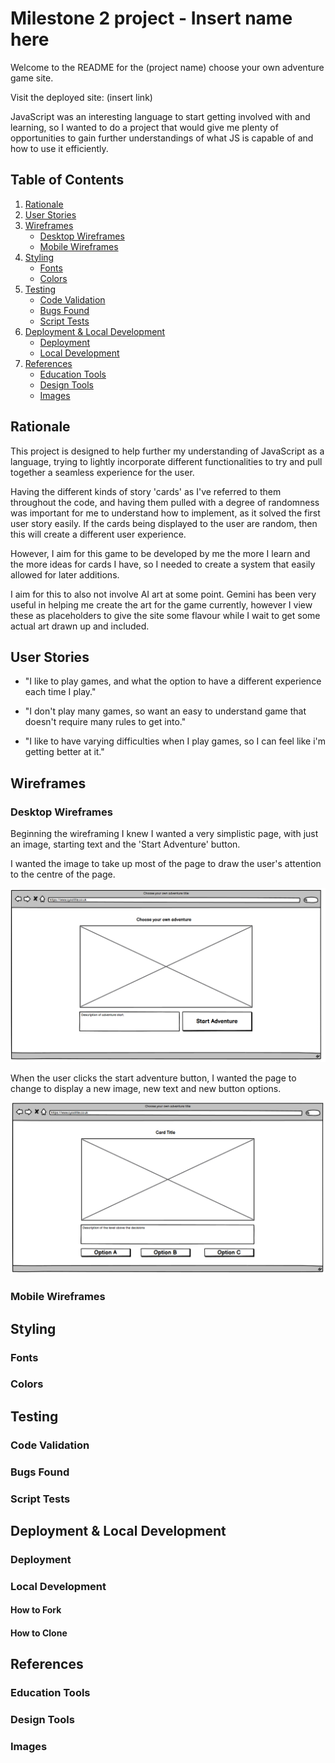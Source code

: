 # Milestone 2 project - Insert name here

Welcome to the README for the (project name) choose your own adventure game site.

Visit the deployed site: (insert link)

JavaScript was an interesting language to start getting involved with and learning, so I wanted to do a project that would give me plenty of opportunities to gain further understandings of what JS is capable of and how to use it efficiently. 

## Table of Contents
1. [Rationale](#rationale)
2. [User Stories](#user-stories)
3. [Wireframes](#wireframes)
    - [Desktop Wireframes](#desktop-wireframes)
    - [Mobile Wireframes](#mobile-wireframes)
4. [Styling](#styling)
    - [Fonts](#fonts)
    - [Colors](#colors)
5. [Testing](#Testing)
    - [Code Validation](#code-validation)
    - [Bugs Found](#bugs-found)
    - [Script Tests](#script-tests)
6. [Deployment & Local Development](#deployment--local-development)
    - [Deployment](#deployment)
    - [Local Development](#local-development)
7. [References](#references)
    - [Education Tools](#education-tools)
    - [Design Tools](#design-tools)
    - [Images](#images)

## Rationale

This project is designed to help further my understanding of JavaScript as a language, trying to lightly incorporate different functionalities to try and pull together a seamless experience for the user. 

Having the different kinds of story 'cards' as I've referred to them throughout the code, and having them pulled with a degree of randomness was important for me to understand how to implement, as it solved the first user story easily. If the cards being displayed to the user are random, then this will create a different user experience. 

However, I aim for this game to be developed by me the more I learn and the more ideas for cards I have, so I needed to create a system that easily allowed for later additions. 

I aim for this to also not involve AI art at some point. Gemini has been very useful in helping me create the art for the game currently, however I view these as placeholders to give the site some flavour while I wait to get some actual art drawn up and included.



## User Stories

- "I like to play games, and what the option to have a different experience each time I play."

- "I don't play many games, so want an easy to understand game that doesn't require many rules to get into."

- "I like to have varying difficulties when I play games, so I can feel like i'm getting better at it."

## Wireframes

### Desktop Wireframes

Beginning the wireframing I knew I wanted a very simplistic page, with just an image, starting text and the 'Start Adventure' button. 

I wanted the image to take up most of the page to draw the user's attention to the centre of the page.

![Game launch page](./readme-files/assets/wireframes/desktop-start-page.PNG)

When the user clicks the start adventure button, I wanted the page to change to display a new image, new text and new button options.



![Level page](./readme-files/assets/wireframes/desktop-game-page.PNG)

### Mobile Wireframes

## Styling

### Fonts

### Colors

## Testing

### Code Validation

### Bugs Found

### Script Tests

## Deployment & Local Development

### Deployment

### Local Development

#### How to Fork

#### How to Clone

## References

### Education Tools

### Design Tools

### Images
